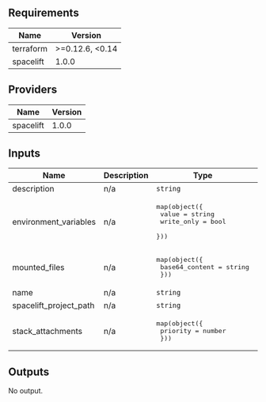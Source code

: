 <!--- BEGIN_TF_DOCS ---> 
## Requirements

| Name | Version |
|------|---------|
| terraform | >=0.12.6, <0.14 |
| spacelift | 1.0.0 |

## Providers

| Name | Version |
|------|---------|
| spacelift | 1.0.0 |

## Inputs

| Name | Description | Type | Default | Required |
|------|-------------|------|---------|:--------:|
| description | n/a | `string` | `""` | no |
| environment\_variables | n/a | <pre>map(object({<br>    value      = string<br>    write_only = bool<br>  }))</pre> | `{}` | no |
| mounted\_files | n/a | <pre>map(object({<br>    base64_content = string<br>  }))</pre> | `{}` | no |
| name | n/a | `string` | `""` | no |
| spacelift\_project\_path | n/a | `string` | `"/mnt/workspace/"` | no |
| stack\_attachments | n/a | <pre>map(object({<br>    priority = number<br>  }))</pre> | `{}` | no |

## Outputs

No output.

<!--- END_TF_DOCS --->
